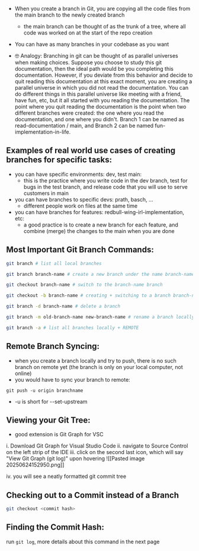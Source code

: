 
- When you create a branch in Git, you are copying all the code files from the main branch to the newly created branch
	- the main branch can be thought of as the trunk of a tree, where all code was worked on at the start of the repo creation
- You can have as many branches in your codebase as you want

- 🤓 Analogy: Branching in git can be thought of as parallel universes when making choices. Suppose you choose to study this git documentation, then the ideal path would be you completing this documentation. However, if you deviate from this behavior and decide to quit reading this documentation at this exact moment, you are creating a parallel universe in which you did not read the documentation. You can do different things in this parallel universe like meeting with a friend, have fun, etc, but it all started with you reading the documentation. The point where you quit reading the documentation is the point when two different branches were created: the one where you read the documentation, and one where you didn't. Branch 1 can be named as read-documentation / main, and Branch 2 can be named fun-implementation-in-life.

## Examples of real world use cases of creating branches for specific tasks:
- you can have specific environments: dev, test main:
	- this is the practice where you write code in the dev branch, test for bugs in the test branch, and release code that you will use to serve customers in main
- you can have branches to specific devs: prath, basch, ...
	- different people work on files at the same time
- you can have branches for features: redbull-wing-irl-implementation, etc:
	- a good practice is to create a new branch for each feature, and combine (merge) the changes to the main when you are done

## Most Important Git Branch Commands:

```bash
git branch # list all local branches

git branch branch-name # create a new branch under the name branch-name

git checkout branch-name # switch to the branch-name branch

git checkout -b branch-name # creating + switching to a branch branch-name

git branch -d branch-name # delete a branch

git branch -m old-branch-name new-branch-name # rename a branch locally

git branch -a # list all branches locally + REMOTE
```



## Remote Branch Syncing:
- when you create a branch locally and try to push, there is no such branch on remote yet (the branch is only on your local computer, not online)
- you would have to sync your branch to remote:
```
git push -u origin branchname
```
- -u is short for --set-upstream

## Viewing your Git Tree:
- good extension is Git Graph for VSC

i. Download Git Graph for Visual Studio Code
ii. navigate to Source Control on the left strip of the IDE
iii. click on the second last icon, which will say "View Git Graph (git log)" upon hovering
	![[Pasted image 20250624152950.png]]

iv. you will see a neatly formatted git commit tree


## Checking out to a Commit instead of a Branch
```bash
git checkout <commit hash>
```


## Finding the Commit Hash:
run `git log`, more details about this command in the next page